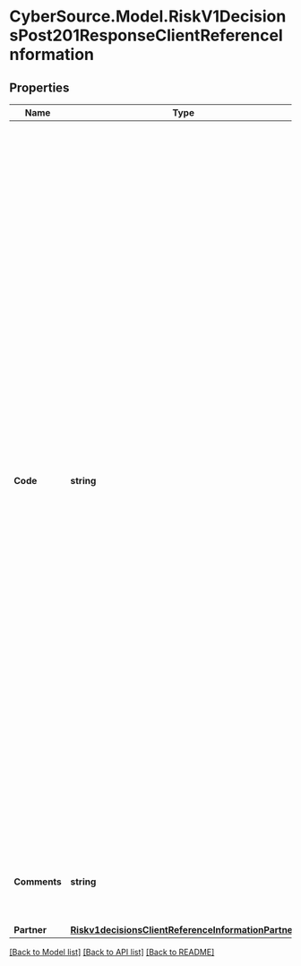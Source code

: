 # CyberSource.Model.RiskV1DecisionsPost201ResponseClientReferenceInformation
## Properties

Name | Type | Description | Notes
------------ | ------------- | ------------- | -------------
**Code** | **string** | Merchant-generated order reference or tracking number. It is recommended that you send a unique value for each transaction so that you can perform meaningful searches for the transaction.  #### Used by **Authorization** Required field.  #### PIN Debit Requests for PIN debit reversals need to use the same merchant reference number that was used in the transaction that is being reversed.  Required field for all PIN Debit requests (purchase, credit, and reversal).  #### FDC Nashville Global Certain circumstances can cause the processor to truncate this value to 15 or 17 characters for Level II and Level III processing, which can cause a discrepancy between the value you submit and the value included in some processor reports.  | [optional] 
**Comments** | **string** | Brief description of the order or any comment you wish to add to the order.  | [optional] 
**Partner** | [**Riskv1decisionsClientReferenceInformationPartner**](Riskv1decisionsClientReferenceInformationPartner.md) |  | [optional] 

[[Back to Model list]](../README.md#documentation-for-models) [[Back to API list]](../README.md#documentation-for-api-endpoints) [[Back to README]](../README.md)

